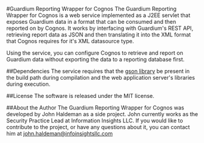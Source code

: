 #Guardium Reporting Wrapper for Cognos
The Guardium Reporting Wrapper for Cognos is a web service implemented as a J2EE servlet that exposes Guardium data in a format that can be consumed and then reported on by Cognos. It works by interfacing with Guardium's REST API, retrieving report data as JSON and then translating it into the XML format that Cognos requires for it's XML datasource type.

Using the service, you can configure Cognos to retrieve and report on Guardium data without exporting the data to a reporting database first.

##Dependencies
The service requires that the [gson library](https://code.google.com/p/google-gson/) be present in the build path during compilation and the web application server's libraries during execution.

##License
The software is released under the MIT license.

##About the Author
The Guardium Reporting Wrapper for Cognos was developed by John Haldeman as a side project. John currently works as the Security Practice Lead at Information Insights LLC. If you would like to contribute to the project, or have any questions about it, you can contact him at john.haldeman@infoinsightsllc.com
